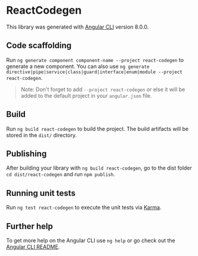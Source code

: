 # ReactCodegen

This library was generated with [Angular CLI](https://github.com/angular/angular-cli) version 8.0.0.

## Code scaffolding

Run `ng generate component component-name --project react-codegen` to generate a new component. You can also use `ng generate directive|pipe|service|class|guard|interface|enum|module --project react-codegen`.
> Note: Don't forget to add `--project react-codegen` or else it will be added to the default project in your `angular.json` file. 

## Build

Run `ng build react-codegen` to build the project. The build artifacts will be stored in the `dist/` directory.

## Publishing

After building your library with `ng build react-codegen`, go to the dist folder `cd dist/react-codegen` and run `npm publish`.

## Running unit tests

Run `ng test react-codegen` to execute the unit tests via [Karma](https://karma-runner.github.io).

## Further help

To get more help on the Angular CLI use `ng help` or go check out the [Angular CLI README](https://github.com/angular/angular-cli/blob/master/README.md).
